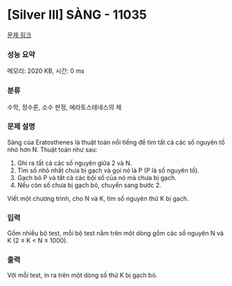 # [Silver III] SÀNG - 11035 

[문제 링크](https://www.acmicpc.net/problem/11035) 

### 성능 요약

메모리: 2020 KB, 시간: 0 ms

### 분류

수학, 정수론, 소수 판정, 에라토스테네스의 체

### 문제 설명

<p>Sàng của Eratosthenes là thuật toán nổi tiếng để tìm tất cả các số nguyên tố nhỏ hơn N. Thuật toán như sau: </p>

<ol>
	<li>Ghi ra tất cả các số nguyên giữa 2 và N. </li>
	<li>Tìm số nhỏ nhất chưa bị gạch và gọi nó là P (P là số nguyên tố). </li>
	<li>Gạch bỏ P và tất cả các bội số của nó mà chưa bị gạch. </li>
	<li>Nếu còn số chưa bị gạch bỏ, chuyển sang bước 2. </li>
</ol>

<p>Viết một chương trình, cho N và K, tìm số nguyên thứ K bị gạch.</p>

### 입력 

 <p>Gồm nhiều bộ test, mỗi bộ test nằm trên một dòng gồm các số nguyên N và K (2 ≤ K < N ≤ 1000). </p>

### 출력 

 <p>Với mỗi test, in ra trên một dòng số thứ K bị gạch bỏ.</p>


